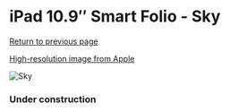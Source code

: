 # iPad 10.9″ Smart Folio - Sky

[Return to previous page](/ipad_10)

[High-resolution image from Apple](https://store.storeimages.cdn-apple.com/8756/as-images.apple.com/is/MQDU3?wid=4500&hei=4500&fmt=png)

<div style="width: 384px"><img src="/everypreview/MQDU3.png" alt="Sky"></div>

### Under construction
